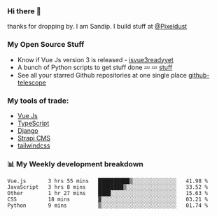 ### Hi there 👋

thanks for dropping by.
I am Sandip. I build stuff at [@Pixeldust](github.com/pixeldust-in/)

###  **My Open Source Stuff**

 - Know if Vue Js version 3 is released -  [isvue3readyyet](https://github.com/sandiprb/isvue3readyyet)
 - A bunch of Python scripts to get stuff done 💤 💤 [stuff](https://github.com/sandiprb/stuff)
 - See all your starred Github repositories at one single place [github-telescope](https://github.com/sandiprb/github-telescope)



###  **My tools of trade:**
 - [Vue Js](https://github.com/vuejs/vue/)
 - [TypeScript](https://github.com/microsoft/TypeScript)
 - [Django](github.com/django/django)
 - [Strapi CMS](github.com/strapi/strapi)
 - [tailwindcss](https://github.com/tailwindlabs/tailwindcss)


###  📊 **My Weekly development breakdown**
<!--START_SECTION:waka-->
```text
Vue.js       3 hrs 55 mins   ██████████▒░░░░░░░░░░░░░░   41.98 % 
JavaScript   3 hrs 8 mins    ████████▒░░░░░░░░░░░░░░░░   33.52 % 
Other        1 hr 27 mins    ████░░░░░░░░░░░░░░░░░░░░░   15.63 % 
CSS          18 mins         ▓░░░░░░░░░░░░░░░░░░░░░░░░   03.21 % 
Python       9 mins          ▒░░░░░░░░░░░░░░░░░░░░░░░░   01.74 % 
```
<!--END_SECTION:waka-->
